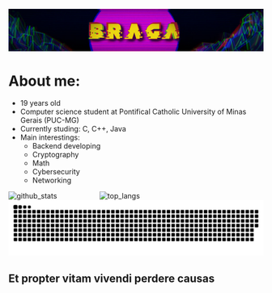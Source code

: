 ![banner](banner_github.jpg)
# About me:
- 19 years old
- Computer science student at Pontifical Catholic University of Minas Gerais (PUC-MG)
- Currently studing: C, C++, Java
-  Main interestings:
    - Backend developing  
    - Cryptography
    - Math
    - Cybersecurity
    - Networking

![github_stats](https://github-readme-stats.vercel.app/api?username=Braga451&theme=vision-friendly-dark)&emsp;&emsp;&emsp;&emsp;&emsp;&emsp;![top_langs](https://github-readme-stats.vercel.app/api/top-langs/?username=Braga451&layout=compact&theme=vision-friendly-dark )
![snake](https://github.com/Braga451/Braga451/blob/output/github-snake-dark.svg)
## **Et propter vitam vivendi perdere causas**
